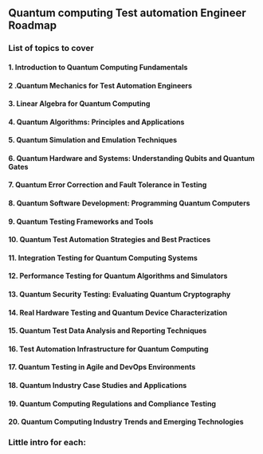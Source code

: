 ## Quantum computing Test automation Engineer Roadmap

### List of topics to cover


#### 1. Introduction to Quantum Computing Fundamentals
#### 2 .Quantum Mechanics for Test Automation Engineers
#### 3. Linear Algebra for Quantum Computing
#### 4. Quantum Algorithms: Principles and Applications
#### 5. Quantum Simulation and Emulation Techniques
#### 6. Quantum Hardware and Systems: Understanding Qubits and Quantum Gates
#### 7. Quantum Error Correction and Fault Tolerance in Testing
#### 8. Quantum Software Development: Programming Quantum Computers
#### 9. Quantum Testing Frameworks and Tools
#### 10. Quantum Test Automation Strategies and Best Practices
#### 11. Integration Testing for Quantum Computing Systems
#### 12. Performance Testing for Quantum Algorithms and Simulators
#### 13. Quantum Security Testing: Evaluating Quantum Cryptography
#### 14. Real Hardware Testing and Quantum Device Characterization
#### 15. Quantum Test Data Analysis and Reporting Techniques
#### 16. Test Automation Infrastructure for Quantum Computing
#### 17. Quantum Testing in Agile and DevOps Environments
#### 18. Quantum Industry Case Studies and Applications
#### 19. Quantum Computing Regulations and Compliance Testing
#### 20. Quantum Computing Industry Trends and Emerging Technologies

### Little intro for each:

